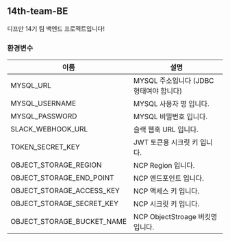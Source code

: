 ## 14th-team-BE
디프만 14기 팀 백엔드 프로젝트입니다!

### 환경변수

| 이름                | 설명                          |
|-------------------|-----------------------------|
| MYSQL_URL         | MYSQL 주소입니다 (JDBC 형태여야 합니다) |
| MYSQL_USERNAME    | MYSQL 사용자 명 입니다.            |
| MYSQL_PASSWORD    | MYSQL 비밀번호 입니다.             |
| SLACK_WEBHOOK_URL | 슬랙 웹훅 URL 입니다.              |
| TOKEN_SECRET_KEY  | JWT 토큰용 시크릿 키 입니다.          |
| OBJECT_STORAGE_REGION  | NCP Region 입니다.          |
| OBJECT_STORAGE_END_POINT  | NCP 엔드포인트 입니다.          |
| OBJECT_STORAGE_ACCESS_KEY  | NCP 액세스 키 입니다.          |
| OBJECT_STORAGE_SECRET_KEY  | NCP 시크릿 키 입니다.          |
| OBJECT_STORAGE_BUCKET_NAME  | NCP ObjectStroage 버킷명 입니다.          |
